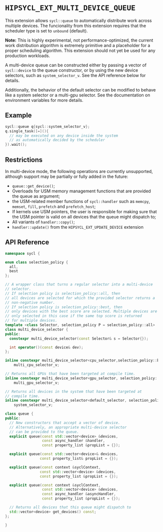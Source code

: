 # `HIPSYCL_EXT_MULTI_DEVICE_QUEUE`

This extension allows `sycl::queue` to automatically distribute work across multiple devices. The funcionality from this extension requires that the scheduler type is set to `unbound` (default).

**Note:** This is highly experimental, not performance-optimized, the current work distribution algorithm is extremely primitive and a placeholder for a proper scheduling algorithm. This extension should not yet be used for any production workloads.

A multi-device queue can be constructed either by passing a vector of `sycl::device` to the queue constructor, or by using the new device selectors, such as `system_selector_v`. See the API reference below for details.

Additionally, the behavior of the default selector can be modified to behave like a system selector or a multi-gpu selector. See the documentation on environment variables for more details.

## Example

```c++
sycl::queue q{sycl::system_selector_v};
q.single_task([=](){
  // may be executed on any device inside the system
  // as automatically decided by the scheduler
}).wait();
```

## Restrictions

In multi-device mode, the following operations are currently unsupported, although support may be partially or fully added in the future:

* `queue::get_device()`;
* Overloads for USM memory management functions that are provided the queue as argument;
* the USM-related member functions of `sycl::handler` such as `memcpy`, `memset`, `fill`, `prefetch` and `prefetch_host`;
* If kernels use USM pointers, the user is responsible for making sure that the USM pointer is valid on all devices that the queue might dispatch to;
* All variants of `handler::copy()`;
* `handler::update()` from the `HIPSYCL_EXT_UPDATE_DEVICE` extension

## API Reference

```c++
namespace sycl {

enum class selection_policy {
  all,
  best
};

// A wrapper class that turns a regular selector into a multi-device
// selector.
// If selection policy is selection_policy::all, then
// all devices are selected for which the provided selector returns a
// non-negative number.
// If selection policy is selection_policy::best, then
// only devices with the best score are selected. Multiple devices are
// only selected in this case if the same top score is returned
// for multiple devices.
template <class Selector, selection_policy P = selection_policy::all>
class multi_device_selector {
public:
  constexpr multi_device_selector(const Selector& s = Selector{});

  int operator()(const device& dev);
};

inline constexpr multi_device_selector<cpu_selector,selection_policy::best>
    multi_cpu_selector_v;

// Returns all GPUs that have been targeted at compile time.
inline constexpr multi_device_selector<gpu_selector, selection_policy::best>
    multi_gpu_selector_v;

// Returns all devices in the system that have been targeted at
// compile time.
inline constexpr multi_device_selector<default_selector, selection_policy::all>
    system_selector_v;

class queue {
public:
  // New constructors that accept a vector of device.
  // Alternatively, an appropriate multi-device selector
  // can be provided to the queue.
  explicit queue(const std::vector<device> &devices,
                 const async_handler &handler,
                 const property_list &propList = {});

  explicit queue(const std::vector<device>& devices,
                const property_list& propList = {});

  explicit queue(const context &syclContext,
                const std::vector<device> &devices,
                const property_list &propList = {});

  explicit queue(const context &syclContext,
                 const std::vector<device> &devices,
                 const async_handler &asyncHandler,
                 const property_list &propList = {});

  // Returns all devices that this queue might dispatch to
  std::vector<device> get_devices() const;
};

}
```
